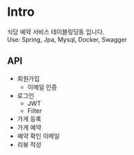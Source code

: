 # Intro
식당 예약 서비스 테이블링딩동 입니다. <br/>
Use: Spring, Jpa, Mysql, Docker, Swagger

API
---
- 회원가입
  - 이메일 인증
- 로그인
  - JWT
  - Filter
- 가게 등록
- 가게 예약
- 예약 확인 이메일
- 리뷰 작성
